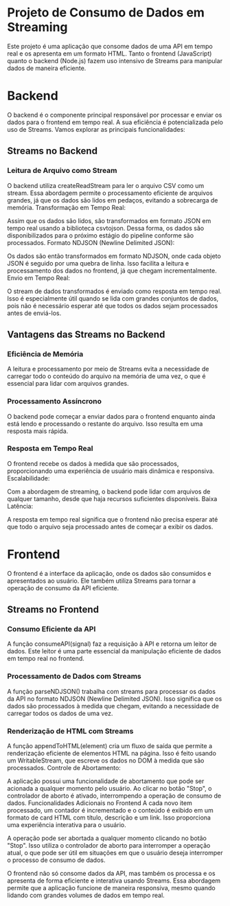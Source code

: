 # Projeto de Consumo de Dados em Streaming

Este projeto é uma aplicação que consome dados de uma API em tempo real e os apresenta em um formato HTML. Tanto o frontend (JavaScript) quanto o backend (Node.js) fazem uso intensivo de Streams para manipular dados de maneira eficiente.

# Backend

O backend é o componente principal responsável por processar e enviar os dados para o frontend em tempo real. A sua eficiência é potencializada pelo uso de Streams. Vamos explorar as principais funcionalidades:

## Streams no Backend

### Leitura de Arquivo como Stream

O backend utiliza createReadStream para ler o arquivo CSV como um stream. Essa abordagem permite o processamento eficiente de arquivos grandes, já que os dados são lidos em pedaços, evitando a sobrecarga de memória.
Transformação em Tempo Real:

Assim que os dados são lidos, são transformados em formato JSON em tempo real usando a biblioteca csvtojson. Dessa forma, os dados são disponibilizados para o próximo estágio do pipeline conforme são processados.
Formato NDJSON (Newline Delimited JSON):

Os dados são então transformados em formato NDJSON, onde cada objeto JSON é seguido por uma quebra de linha. Isso facilita a leitura e processamento dos dados no frontend, já que chegam incrementalmente.
Envio em Tempo Real:

O stream de dados transformados é enviado como resposta em tempo real. Isso é especialmente útil quando se lida com grandes conjuntos de dados, pois não é necessário esperar até que todos os dados sejam processados antes de enviá-los.

## Vantagens das Streams no Backend

### Eficiência de Memória

A leitura e processamento por meio de Streams evita a necessidade de carregar todo o conteúdo do arquivo na memória de uma vez, o que é essencial para lidar com arquivos grandes.

### Processamento Assíncrono

O backend pode começar a enviar dados para o frontend enquanto ainda está lendo e processando o restante do arquivo. Isso resulta em uma resposta mais rápida.

### Resposta em Tempo Real

O frontend recebe os dados à medida que são processados, proporcionando uma experiência de usuário mais dinâmica e responsiva.
Escalabilidade:

Com a abordagem de streaming, o backend pode lidar com arquivos de qualquer tamanho, desde que haja recursos suficientes disponíveis.
Baixa Latência:

A resposta em tempo real significa que o frontend não precisa esperar até que todo o arquivo seja processado antes de começar a exibir os dados.

# Frontend

O frontend é a interface da aplicação, onde os dados são consumidos e apresentados ao usuário. Ele também utiliza Streams para tornar a operação de consumo da API eficiente.

## Streams no Frontend

### Consumo Eficiente da API

A função consumeAPI(signal) faz a requisição à API e retorna um leitor de dados. Este leitor é uma parte essencial da manipulação eficiente de dados em tempo real no frontend.

### Processamento de Dados com Streams

A função parseNDJSON() trabalha com streams para processar os dados da API no formato NDJSON (Newline Delimited JSON). Isso significa que os dados são processados à medida que chegam, evitando a necessidade de carregar todos os dados de uma vez.

### Renderização de HTML com Streams

A função appendToHTML(element) cria um fluxo de saída que permite a renderização eficiente de elementos HTML na página. Isso é feito usando um WritableStream, que escreve os dados no DOM à medida que são processados.
Controle de Abortamento:

A aplicação possui uma funcionalidade de abortamento que pode ser acionada a qualquer momento pelo usuário. Ao clicar no botão "Stop", o controlador de aborto é ativado, interrompendo a operação de consumo de dados.
Funcionalidades Adicionais no Frontend
A cada novo item processado, um contador é incrementado e o conteúdo é exibido em um formato de card HTML com título, descrição e um link. Isso proporciona uma experiência interativa para o usuário.

A operação pode ser abortada a qualquer momento clicando no botão "Stop". Isso utiliza o controlador de aborto para interromper a operação atual, o que pode ser útil em situações em que o usuário deseja interromper o processo de consumo de dados.

O frontend não só consome dados da API, mas também os processa e os apresenta de forma eficiente e interativa usando Streams. Essa abordagem permite que a aplicação funcione de maneira responsiva, mesmo quando lidando com grandes volumes de dados em tempo real.
